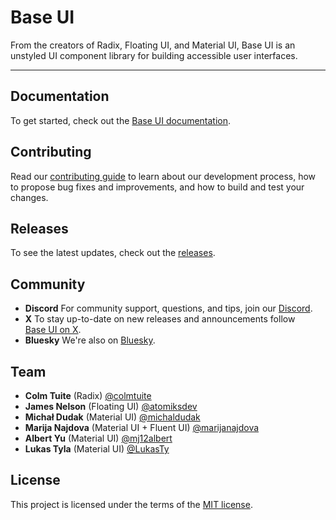 # Base UI

From the creators of Radix, Floating UI, and Material UI, Base UI is an unstyled UI component library for building accessible user interfaces.

---

## Documentation

To get started, check out the [Base UI documentation](https://base-ui.com/react/overview/quick-start).

## Contributing

Read our [contributing guide](/CONTRIBUTING.md) to learn about our development process, how to propose bug fixes and improvements, and how to build and test your changes.

## Releases

To see the latest updates, check out the [releases](https://base-ui.com/react/overview/releases).

## Community

- **Discord** For community support, questions, and tips, join our [Discord](https://discord.gg/g6C3hUtuxz).
- **X** To stay up-to-date on new releases and announcements follow [Base UI on X](https://x.com/base_ui).
- **Bluesky** We're also on [Bluesky](https://bsky.app/profile/base-ui.com).

## Team

- **Colm Tuite** (Radix) [@colmtuite](https://x.com/colmtuite)
- **James Nelson** (Floating UI) [@atomiksdev](https://x.com/atomiksdev)
- **Michał Dudak** (Material UI) [@michaldudak](https://x.com/michaldudak)
- **Marija Najdova** (Material UI + Fluent UI) [@marijanajdova](https://x.com/marijanajdova)
- **Albert Yu** (Material UI) [@mj12albert](https://github.com/mj12albert)
- **Lukas Tyla** (Material UI) [@LukasTy](https://github.com/LukasTy)

## License

This project is licensed under the terms of the [MIT license](/LICENSE).

